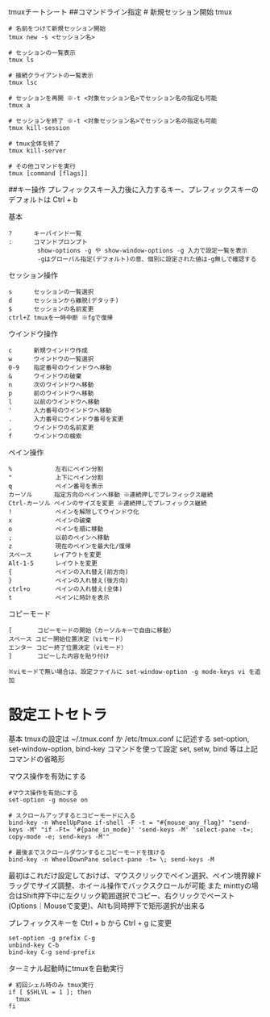 tmuxチートシート
##コマンドライン指定
    # 新規セッション開始
    tmux
    
    # 名前をつけて新規セッション開始
    tmux new -s <セッション名>
    
    # セッションの一覧表示
    tmux ls
    
    # 接続クライアントの一覧表示
    tmux lsc
    
    # セッションを再開 ※-t <対象セッション名>でセッション名の指定も可能
    tmux a
    
    # セッションを終了 ※-t <対象セッション名>でセッション名の指定も可能
    tmux kill-session
    
    # tmux全体を終了
    tmux kill-server
    
    # その他コマンドを実行
    tmux [command [flags]]

##キー操作
プレフィックスキー入力後に入力するキー、プレフィックスキーのデフォルトは Ctrl + b

基本

    ?      キーバインド一覧
    :      コマンドプロンプト
            show-options -g や show-window-options -g 入力で設定一覧を表示
            -gはグローバル指定(デフォルト)の意、個別に設定された値は-g無しで確認する


セッション操作

    s      セッションの一覧選択
    d      セッションから離脱(デタッチ)
    $      セッションの名前変更
    ctrl+Z tmuxを一時中断 ※fgで復帰

ウインドウ操作

    c      新規ウインドウ作成
    w      ウインドウの一覧選択
    0-9    指定番号のウインドウへ移動
    &      ウインドウの破棄
    n      次のウインドウへ移動
    p      前のウインドウへ移動
    l      以前のウインドウへ移動
    '      入力番号のウインドウへ移動
    .      入力番号にウインドウ番号を変更
    ,      ウインドウの名前変更
    f      ウインドウの検索

ペイン操作

    %            左右にペイン分割
    "            上下にペイン分割
    q            ペイン番号を表示
    カーソル      指定方向のペインへ移動 ※連続押しでプレフィックス継続
    Ctrl-カーソル ペインのサイズを変更 ※連続押しでプレフィックス継続
    !            ペインを解除してウインドウ化
    x            ペインの破棄
    o            ペインを順に移動
    ;            以前のペインへ移動
    z            現在のペインを最大化/復帰
    スペース      レイアウトを変更
    Alt-1-5      レイウトを変更
    {            ペインの入れ替え(前方向)
    }            ペインの入れ替え(後方向)
    ctrl+o       ペインの入れ替え(全体)
    t            ペインに時計を表示

コピーモード

    [       コピーモードの開始（カーソルキーで自由に移動）
    スペース コピー開始位置決定（viモード）
    エンター コピー終了位置決定（viモード）
    ]       コピーした内容を貼り付け
    
    ※viモードで無い場合は、設定ファイルに set-window-option -g mode-keys vi を追加

# 設定エトセトラ

基本
tmuxの設定は ~/.tmux.conf か /etc/tmux.conf に記述する
set-option, set-window-option, bind-key コマンドを使って設定
set, setw, bind 等は上記コマンドの省略形

マウス操作を有効にする

    #マウス操作を有効にする
    set-option -g mouse on
    
    # スクロールアップするとコピーモードに入る
    bind-key -n WheelUpPane if-shell -F -t = "#{mouse_any_flag}" "send-keys -M" "if -Ft= '#{pane_in_mode}' 'send-keys -M' 'select-pane -t=; copy-mode -e; send-keys -M'"
    
    # 最後までスクロールダウンするとコピーモードを抜ける
    bind-key -n WheelDownPane select-pane -t= \; send-keys -M

最初はこれだけ設定しておけば、マウスクリックでペイン選択、ペイン境界線ドラッグでサイズ調整、ホイール操作でバックスクロールが可能
また minttyの場合はShift押下中に左クリック範囲選択でコピー、右クリックでペースト(Options｜Mouseで変更)、Altも同時押下で矩形選択が出来る

プレフィックスキーを Ctrl + b から Ctrl + g に変更

    set-option -g prefix C-g
    unbind-key C-b
    bind-key C-g send-prefix

ターミナル起動時にtmuxを自動実行

```bash:~/.bash_profile
# 初回シェル時のみ tmux実行
if [ $SHLVL = 1 ]; then
  tmux
fi
```
